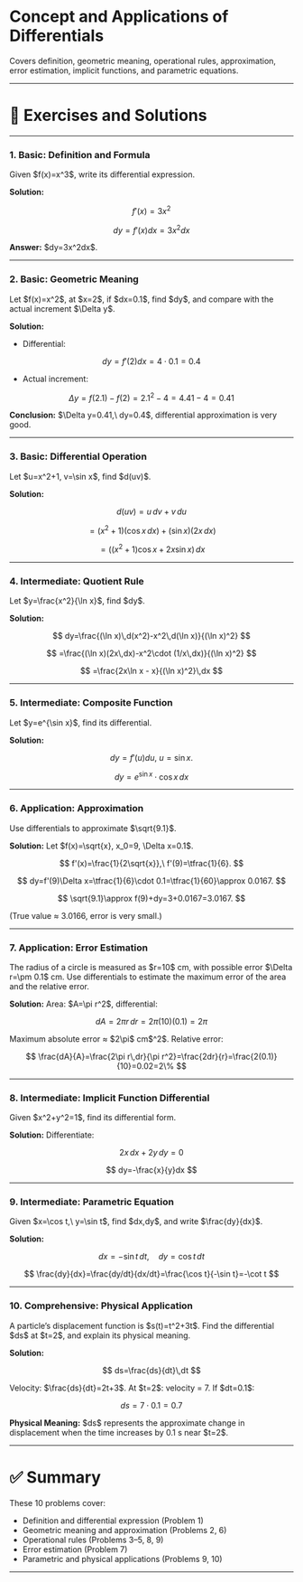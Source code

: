 

# Concept and Applications of Differentials

Covers definition, geometric meaning, operational rules, approximation, error estimation, implicit functions, and parametric equations.

---

# 📘 Exercises and Solutions

---

### 1. Basic: Definition and Formula

Given \$f(x)=x^3\$, write its differential expression.

**Solution:**

$$
f'(x)=3x^2
$$

$$
dy=f'(x)dx=3x^2dx
$$

**Answer:** \$dy=3x^2dx\$.

---

### 2. Basic: Geometric Meaning

Let \$f(x)=x^2\$, at \$x=2\$, if \$dx=0.1\$, find \$dy\$, and compare with the actual increment \$\Delta y\$.

**Solution:**

* Differential:

$$
dy=f'(2)dx=4\cdot 0.1=0.4
$$

* Actual increment:

$$
\Delta y=f(2.1)-f(2)=2.1^2-4=4.41-4=0.41
$$

**Conclusion:** \$\Delta y=0.41,\ dy=0.4\$, differential approximation is very good.

---

### 3. Basic: Differential Operation

Let \$u=x^2+1, v=\sin x\$, find \$d(uv)\$.

**Solution:**

$$
d(uv)=u\,dv+v\,du
$$

$$
= (x^2+1)(\cos x\,dx)+(\sin x)(2x\,dx)
$$

$$
=\big((x^2+1)\cos x+2x\sin x\big)\,dx
$$

---

### 4. Intermediate: Quotient Rule

Let \$y=\frac{x^2}{\ln x}\$, find \$dy\$.

**Solution:**

$$
dy=\frac{(\ln x)\,d(x^2)-x^2\,d(\ln x)}{(\ln x)^2}
$$

$$
=\frac{(\ln x)(2x\,dx)-x^2\cdot (1/x\,dx)}{(\ln x)^2}
$$

$$
=\frac{2x\ln x - x}{(\ln x)^2}\,dx
$$

---

### 5. Intermediate: Composite Function

Let \$y=e^{\sin x}\$, find its differential.

**Solution:**

$$
dy=f'(u)du,\ u=\sin x.
$$

$$
dy=e^{\sin x}\cdot \cos x\,dx
$$

---

### 6. Application: Approximation

Use differentials to approximate \$\sqrt{9.1}\$.

**Solution:**
Let \$f(x)=\sqrt{x}, x\_0=9, \Delta x=0.1\$.

$$
f'(x)=\frac{1}{2\sqrt{x}},\ f'(9)=\tfrac{1}{6}.
$$

$$
dy=f'(9)\Delta x=\tfrac{1}{6}\cdot 0.1=\tfrac{1}{60}\approx 0.0167.
$$

$$
\sqrt{9.1}\approx f(9)+dy=3+0.0167=3.0167.
$$

(True value ≈ 3.0166, error is very small.)

---

### 7. Application: Error Estimation

The radius of a circle is measured as \$r=10\$ cm, with possible error \$\Delta r=\pm 0.1\$ cm. Use differentials to estimate the maximum error of the area and the relative error.

**Solution:**
Area: \$A=\pi r^2\$, differential:

$$
dA=2\pi r\,dr=2\pi (10)(0.1)=2\pi
$$

Maximum absolute error ≈ \$2\pi\$ cm\$^2\$.
Relative error:

$$
\frac{dA}{A}=\frac{2\pi r\,dr}{\pi r^2}=\frac{2dr}{r}=\frac{2(0.1)}{10}=0.02=2\%
$$

---

### 8. Intermediate: Implicit Function Differential

Given \$x^2+y^2=1\$, find its differential form.

**Solution:**
Differentiate:

$$
2x\,dx+2y\,dy=0
$$

$$
dy=-\frac{x}{y}dx
$$

---

### 9. Intermediate: Parametric Equation

Given \$x=\cos t,\ y=\sin t\$, find \$dx,dy\$, and write \$\frac{dy}{dx}\$.

**Solution:**

$$
dx=-\sin t\,dt,\quad dy=\cos t\,dt
$$

$$
\frac{dy}{dx}=\frac{dy/dt}{dx/dt}=\frac{\cos t}{-\sin t}=-\cot t
$$

---

### 10. Comprehensive: Physical Application

A particle’s displacement function is \$s(t)=t^2+3t\$. Find the differential \$ds\$ at \$t=2\$, and explain its physical meaning.

**Solution:**

$$
ds=\frac{ds}{dt}\,dt
$$

Velocity: \$\frac{ds}{dt}=2t+3\$.
At \$t=2\$: velocity = 7.
If \$dt=0.1\$:

$$
ds=7\cdot 0.1=0.7
$$

**Physical Meaning:** \$ds\$ represents the approximate change in displacement when the time increases by 0.1 s near \$t=2\$.

---

# ✅ Summary

These 10 problems cover:

* Definition and differential expression (Problem 1)
* Geometric meaning and approximation (Problems 2, 6)
* Operational rules (Problems 3–5, 8, 9)
* Error estimation (Problem 7)
* Parametric and physical applications (Problems 9, 10)

---



